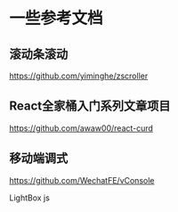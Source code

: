 # 一些参考文档

## 滚动条滚动
https://github.com/yiminghe/zscroller

## React全家桶入门系列文章项目
https://github.com/awaw00/react-curd

## 移动端调式
https://github.com/WechatFE/vConsole

LightBox js
